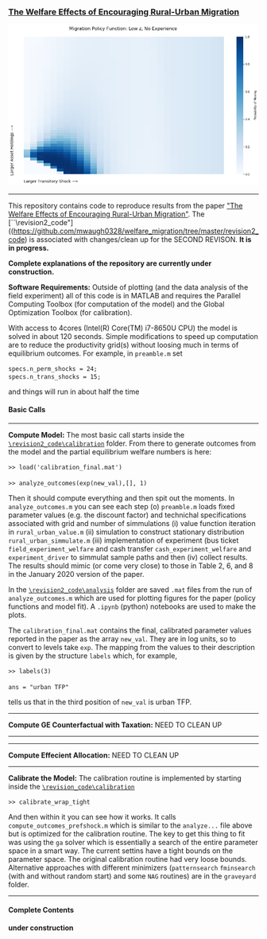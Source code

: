 ### [The Welfare Effects of Encouraging Rural-Urban Migration](http://www.waugheconomics.com/uploads/2/2/5/6/22563786/LMW.pdf)

<p align="center">
<img src="migration_policy_low_z.png">
</p>

---
This repository contains code to reproduce results from the paper ["The Welfare Effects of Encouraging Rural-Urban Migration"](http://www.waugheconomics.com/uploads/2/2/5/6/22563786/LMW.pdf). The [``\revision2_code"]((https://github.com/mwaugh0328/welfare_migration/tree/master/revision2_code) is associated with changes/clean up for the SECOND REVISON. **It is in progress.**

**Complete explanations of the repository are currently under construction.**

**Software Requirements:** Outside of plotting (and the data analysis of the field experiment) all of this code is in MATLAB and requires the Parallel Computing Toolbox (for computation of the model) and the Global Optimization Toolbox (for calibration).

With access to 4cores (Intel(R) Core(TM) i7-8650U CPU) the model is solved in about 120 seconds. Simple modifications to speed up computation are to reduce the productivity grid(s) without loosing much in terms of equilibrium outcomes. For example, in ``preamble.m`` set
```
specs.n_perm_shocks = 24;
specs.n_trans_shocks = 15;
```
and things will run in about half the time

#### Basic Calls
---
**Compute Model:** The most basic call starts inside the [``\revision2_code\calibration``](https://github.com/mwaugh0328/welfare_migration/tree/master/revision2_code/calibration) folder. From there to generate outcomes from the model and the partial equilibrium welfare numbers is here:

```
>> load('calibration_final.mat')

>> analyze_outcomes(exp(new_val),[], 1)
```
Then it should compute everything and then spit out the moments. In ``analyze_outcomes.m`` you can see each step (o) ``preamble.m`` loads fixed parameter values (e.g. the discount factor) and technichal specifications associated with grid and number of simmulations (i) value function iteration in ``rural_urban_value.m`` (ii) simulation to construct stationary distribution ``rural_urban_simmulate.m`` (iii) implementation of experiment (bus ticket ``field_experiment_welfare`` and cash transfer ``cash_experiment_welfare`` and ``experiment_driver`` to simmulat sample paths and then (iv) collect results. The results should mimic (or come very close) to those in Table 2, 6, and 8 in the January 2020 version of the paper.

In the [``\revision2_code\analysis``](https://github.com/mwaugh0328/welfare_migration/tree/master/revision2_code/analysis) folder are saved ``.mat`` files from the run of ``analyze_outcomes.m`` which are used for plotting figures for the paper (policy functions and model fit). A ``.ipynb`` (python) notebooks are used to make the plots.


The ``calibration_final.mat`` contains the final, calibrated parameter values reported in the paper as the array ``new_val``. They are in log units, so to convert to levels take ``exp``. The mapping from the values to their description is given by the structure ``labels`` which, for example,
```
>> labels(3)

ans = "urban TFP"
```
tells us that in the third position of ``new_val`` is urban TFP.

---
**Compute GE Counterfactual with Taxation:** NEED TO CLEAN UP

---

---
**Compute Effecient Allocation:** NEED TO CLEAN UP

---


**Calibrate the Model:** The calibration routine is implemented by starting inside the [``\revision_code\calibration``](https://github.com/mwaugh0328/welfare_migration/tree/master/revision_code/calibration)
```
>> calibrate_wrap_tight
```
And then within it you can see how it works. It calls ``compute_outcomes_prefshock.m`` which is similar to the ``analyze...`` file above but is optimized for the calibration routine.  The key to get this thing to fit was using the ``ga`` solver which is essentially a search of the entire parameter space in a smart way. The current settins have a tight bounds on the parameter space. The original calibration routine had very loose bounds. Alternative approaches with different minimizers (``patternsearch`` ``fminsearch`` (with and without random start) and some ``NAG`` routines) are in the ``graveyard`` folder.

---

#### Complete Contents

**under construction**
